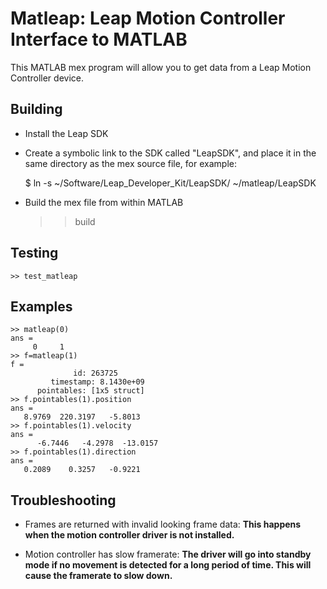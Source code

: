 # Matleap: Leap Motion Controller Interface to MATLAB

This MATLAB mex program will allow you to get data from a Leap Motion
Controller device.

## Building

* Install the Leap SDK
* Create a symbolic link to the SDK called "LeapSDK", and place it in the
  same directory as the mex source file, for example:

    $ ln -s ~/Software/Leap_Developer_Kit/LeapSDK/ ~/matleap/LeapSDK

* Build the mex file from within MATLAB

    >> build

## Testing

    >> test_matleap

## Examples
    >> matleap(0)
    ans =
         0     1
    >> f=matleap(1)
    f =
                  id: 263725
             timestamp: 8.1430e+09
          pointables: [1x5 struct]
    >> f.pointables(1).position
    ans =
       8.9769  220.3197   -5.8013
    >> f.pointables(1).velocity
    ans =
          -6.7446   -4.2978  -13.0157
    >> f.pointables(1).direction
    ans =
       0.2089    0.3257   -0.9221

## Troubleshooting

* Frames are returned with invalid looking frame data:  **This happens when
  the motion controller driver is not installed.**

* Motion controller has slow framerate:  **The driver will go into standby
  mode if no movement is detected for a long period of time.  This will
  cause the framerate to slow down.**
